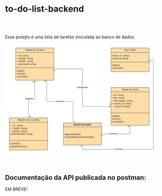# to-do-list-backend

<br>
<br>


<p>
Esse proejto é uma lista de tarefas vinculada ao banco de dados

</p>

![Diagrama do To-Do-List](./src/photo/To-Do-List%20Diagrama%20de%20Classe.png)

<br>

## Documentação da API publicada no postman:

<p> EM BREVE! </p>